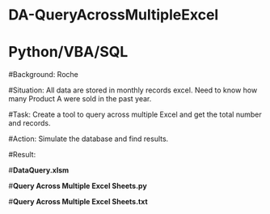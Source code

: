 # DA-QueryAcrossMultipleExcel
# Python/VBA/SQL

#Background: Roche

#Situation: All data are stored in monthly records excel. Need to know how many Product A were sold in the past year.

#Task: Create a tool to query across multiple Excel and get the total number and records.

#Action: Simulate the database and find results.

#Result:

#**DataQuery.xlsm**

#**Query Across Multiple Excel Sheets.py**

#**Query Across Multiple Excel Sheets.txt**
